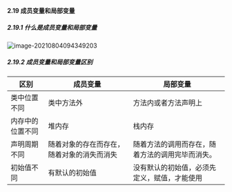 #### 2.19 成员变量和局部变量

##### 2.19.1 什么是成员变量和局部变量

![image-20210804094349203](C:\Users\buwan\AppData\Roaming\Typora\typora-user-images\image-20210804094349203.png)

##### 2.19.2 成员变量和局部变量区别

| 区别             | 成员变量                                   | 局部变量                                         |
| ---------------- | ------------------------------------------ | ------------------------------------------------ |
| 类中位置不同     | 类中方法外                                 | 方法内或者方法声明上                             |
| 内存中的位置不同 | 堆内存                                     | 栈内存                                           |
| 声明周期不同     | 随着对象的存在而存在，随着对象的消失而消失 | 随着方法的调用而存在，随着方法的调用完毕而消失。 |
| 初始值不同       | 有默认的初始值                             | 没有默认的初始值，必须先定义，赋值，才能使用     |

